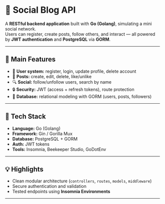 # 📝 Social Blog API

A **RESTful backend application** built with **Go (Golang)**, simulating a mini social network.  
Users can register, create posts, follow others, and interact — all powered by **JWT authentication** and **PostgreSQL** via **GORM**.

---

## 🚀 Main Features
- 👤 **User system:** register, login, update profile, delete account  
- 🧵 **Posts:** create, edit, delete, like/unlike  
- 🔍 **Social:** follow/unfollow users, search by name  
- 🔒 **Security:** JWT (access + refresh tokens), route protection  
- 🧠 **Database:** relational modeling with GORM (users, posts, followers)

---

## 🧰 Tech Stack
- **Language:** Go (Golang)  
- **Framework:** Gin / Gorilla Mux  
- **Database:** PostgreSQL + GORM  
- **Auth:** JWT tokens  
- **Tools:** Insomnia, Beekeeper Studio, GoDotEnv  

---

## 💡 Highlights
- Clean modular architecture (`controllers`, `routes`, `models`, `middleware`)  
- Secure authentication and validation  
- Tested endpoints using **Insomnia Environments**

---
